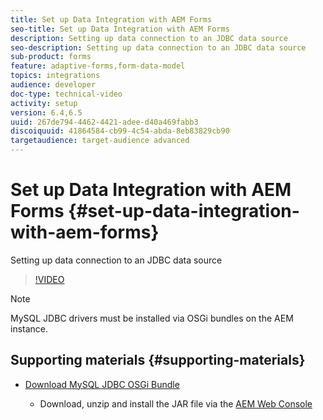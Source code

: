 ```yaml
---
title: Set up Data Integration with AEM Forms
seo-title: Set up Data Integration with AEM Forms
description: Setting up data connection to an JDBC data source
seo-description: Setting up data connection to an JDBC data source
sub-product: forms
feature: adaptive-forms,form-data-model
topics: integrations
audience: developer
doc-type: technical-video
activity: setup
version: 6.4,6.5
uuid: 267de794-4462-4421-adee-d40a469fabb3
discoiquuid: 41864584-cb99-4c54-abda-8eb83829cb90
targetaudience: target-audience advanced
---
```


# Set up Data Integration with AEM Forms {#set-up-data-integration-with-aem-forms}

Setting up data connection to an JDBC data source

>[!VIDEO](https://video.tv.adobe.com/v/17724/?quality=9)

>[!NOTE]
>
>MySQL JDBC drivers must be installed via OSGi bundles on the AEM instance.

## Supporting materials {#supporting-materials}

* [Download MySQL JDBC OSGi Bundle](https://dev.mysql.com/downloads/connector/j/)

    * Download, unzip and install the JAR file via the [AEM Web Console](http://localhost:4502/system/console/bundles)

